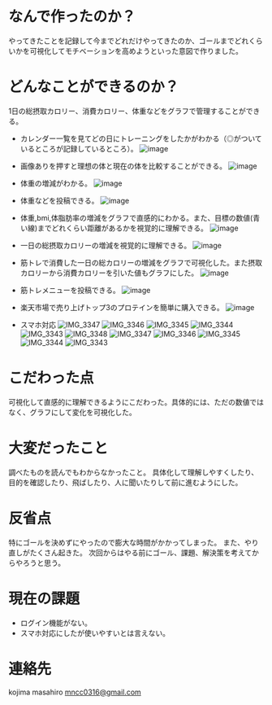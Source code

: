
# なんで作ったのか？
やってきたことを記録して今までどれだけやってきたのか、ゴールまでどれくらいかを可視化してモチベーションを高めようといった意図で作りました。

# どんなことができるのか？
1日の総摂取カロリー、消費カロリー、体重などをグラフで管理することができる。
* カレンダー一覧を見てどの日にトレーニングをしたかがわかる（◎がついているところが記録しているところ）。
![image](https://user-images.githubusercontent.com/66191868/100535782-4a042680-325f-11eb-9f61-d5d1c94b56bc.png)
* 画像ありを押すと理想の体と現在の体を比較することができる。
![image](https://user-images.githubusercontent.com/66191868/100536653-50959c80-3265-11eb-854c-2579c1688345.png)

* 体重の増減がわかる。
![image](https://user-images.githubusercontent.com/66191868/100535828-9e0f0b00-325f-11eb-90f7-e457273d9a83.png)

* 体重などを投稿できる。
![image](https://user-images.githubusercontent.com/66191868/100536111-a6684580-3261-11eb-84d6-115e28e554bb.png)


* 体重,bmi,体脂肪率の増減をグラフで直感的にわかる。また、目標の数値(青い線)までどれくらい距離があるかを視覚的に理解できる。
![image](https://user-images.githubusercontent.com/66191868/100535847-cdbe1300-325f-11eb-8cc3-f4046358a564.png)

* 一日の総摂取カロリーの増減を視覚的に理解できる。
![image](https://user-images.githubusercontent.com/66191868/100535903-491fc480-3260-11eb-8b32-05b7c8d4bf82.png)

* 筋トレで消費した一日の総カロリーの増減をグラフで可視化した。また摂取カロリーから消費カロリーを引いた値もグラフにした。
![image](https://user-images.githubusercontent.com/66191868/100535930-8421f800-3260-11eb-84f9-16a721e02dd8.png)

* 筋トレメニューを投稿できる。
![image](https://user-images.githubusercontent.com/66191868/100536588-07dde380-3265-11eb-8ea9-b24b6a202e4c.png)

* 楽天市場で売り上げトップ3のプロテインを簡単に購入できる。
![image](https://user-images.githubusercontent.com/66191868/100536018-204bff00-3261-11eb-8f6e-24229e9e7c98.png)

* スマホ対応
![IMG_3347](https://user-images.githubusercontent.com/66191868/100536792-56d84880-3266-11eb-8763-b84dbb51825b.PNG)
![IMG_3346](https://user-images.githubusercontent.com/66191868/100536793-58a20c00-3266-11eb-8c5d-eafba9930760.PNG)
![IMG_3345](https://user-images.githubusercontent.com/66191868/100536794-593aa280-3266-11eb-9357-2be0104d5d11.PNG)
![IMG_3344](https://user-images.githubusercontent.com/66191868/100536796-59d33900-3266-11eb-83f4-b1c7fb2be368.PNG)
![IMG_3343](https://user-images.githubusercontent.com/66191868/100536798-5a6bcf80-3266-11eb-899d-851589df88d6.PNG)
![IMG_3348](https://user-images.githubusercontent.com/66191868/100536799-5b9cfc80-3266-11eb-8da9-53a60a459a10.PNG)
![IMG_3347](https://user-images.githubusercontent.com/66191868/100536800-5cce2980-3266-11eb-9b38-7769a8f8158a.PNG)
![IMG_3346](https://user-images.githubusercontent.com/66191868/100536801-5d66c000-3266-11eb-8a3d-b4849637a474.PNG)
![IMG_3345](https://user-images.githubusercontent.com/66191868/100536802-5dff5680-3266-11eb-917d-1528285e5df1.PNG)
![IMG_3344](https://user-images.githubusercontent.com/66191868/100536803-5e97ed00-3266-11eb-8584-e7252ab890e2.PNG)
![IMG_3343](https://user-images.githubusercontent.com/66191868/100536804-5f308380-3266-11eb-9562-e971a1777296.PNG)


# こだわった点
可視化して直感的に理解できるようにこだわった。具体的には、ただの数値ではなく、グラフにして変化を可視化した。


# 大変だったこと
調べたものを読んでもわからなかったこと。
具体化して理解しやすくしたり、目的を確認したり、飛ばしたり、人に聞いたりして前に進むようにした。

# 反省点
特にゴールを決めずにやったので膨大な時間がかかってしまった。
また、やり直しがたくさん起きた。
次回からはやる前にゴール、課題、解決策を考えてからやろうと思う。

# 現在の課題
* ログイン機能がない。
* スマホ対応にしたが使いやすいとは言えない。


# 連絡先
kojima masahiro
mncc0316@gmail.com
